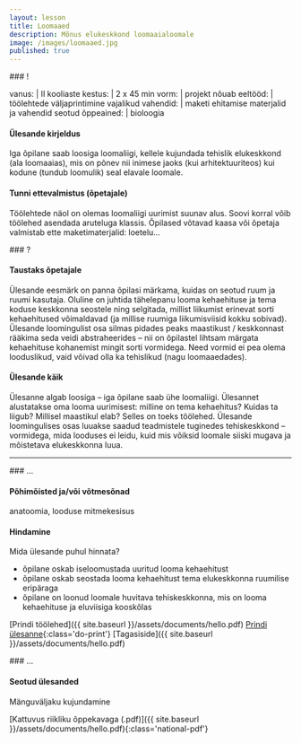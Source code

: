 ```yaml
---
layout: lesson
title: Loomaaed
description: Mõnus elukeskkond loomaaialoomale
image: /images/loomaaed.jpg
published: true
---
```



<section class="section-bang">
### !

vanus: 				| II kooliaste
kestus: 			| 2 x 45 min
vorm: 				| projekt
nõuab eeltööd:		| töölehtede väljaprintimine
vajalikud vahendid:	| maketi ehitamise materjalid ja vahendid
seotud õppeained:	| bioloogia

#### Ülesande kirjeldus
Iga õpilane saab loosiga loomaliigi, kellele kujundada tehislik elukeskkond (ala loomaaias), mis on põnev nii inimese jaoks (kui arhitektuuriteos) kui kodune (tundub loomulik) seal elavale loomale.

#### Tunni ettevalmistus (õpetajale)
Töölehtede näol on olemas loomaliigi uurimist suunav alus. Soovi korral võib töölehed asendada aruteluga klassis. Õpilased võtavad kaasa või õpetaja valmistab ette maketimaterjalid: loetelu...
</section>

<section class="section-question">
### ?

#### Taustaks õpetajale
Ülesande eesmärk on panna õpilasi märkama, kuidas on seotud ruum ja ruumi kasutaja. Oluline on juhtida tähelepanu looma kehaehituse ja tema koduse keskkonna seostele ning selgitada, millist liikumist erinevat sorti kehaehitused võimaldavad (ja millise ruumiga liikumisviisid kokku sobivad). Ülesande loomingulist osa silmas pidades peaks maastikust / keskkonnast rääkima seda veidi abstraheerides – nii on õpilastel lihtsam märgata kehaehituse kohanemist mingit sorti vormidega. Need vormid ei pea olema looduslikud, vaid võivad olla ka tehislikud (nagu loomaaedades).

#### Ülesande käik
Ülesanne algab loosiga – iga õpilane saab ühe loomaliigi. Ülesannet alustatakse oma looma uurimisest: milline on tema kehaehitus? Kuidas ta liigub? Millisel maastikul elab? Selles on toeks töölehed. Ülesande loomingulises osas luuakse saadud teadmistele tuginedes tehiskeskkond – vormidega, mida looduses ei leidu, kuid mis võiksid loomale siiski mugava ja mõistetava elukeskkonna luua.

</section>

------

<section class="section-dots">
### ...

#### Põhimõisted ja/või võtmesõnad
anatoomia, looduse mitmekesisus

#### Hindamine
Mida ülesande puhul hinnata?

+ õpilane oskab iseloomustada uuritud looma kehaehitust
+ õpilane oskab seostada looma kehaehitust tema elukeskkonna ruumilise eripäraga
+ õpilane on loonud loomale huvitava tehiskeskkonna, mis on looma kehaehituse ja eluviisiga kooskõlas


[Prindi töölehed]({{ site.baseurl }}/assets/documents/hello.pdf)
[Prindi ülesanne](){:class='do-print'}
[Tagasiside]({{ site.baseurl }}/assets/documents/hello.pdf)
</section>


<section class="section-background">
### ...

#### Seotud ülesanded
Mänguväljaku kujundamine

[Kattuvus riikliku õppekavaga (.pdf)]({{ site.baseurl }}/assets/documents/hello.pdf){:class='national-pdf'}
</section>
